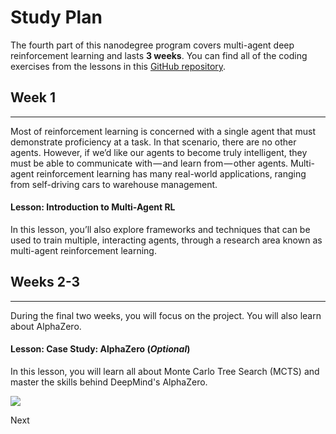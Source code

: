 # Study Plan

The fourth part of this nanodegree program covers multi-agent deep reinforcement learning and lasts **3 weeks**. You can find all of the coding exercises from the lessons in this [GitHub repository](https://github.com/udacity/deep-reinforcement-learning).

## Week 1

* * *

Most of reinforcement learning is concerned with a single agent that must demonstrate proficiency at a task. In that scenario, there are no other agents. However, if we’d like our agents to become truly intelligent, they must be able to communicate with — and learn from — other agents. Multi-agent reinforcement learning has many real-world applications, ranging from self-driving cars to warehouse management.

#### Lesson: Introduction to Multi-Agent RL

In this lesson, you’ll also explore frameworks and techniques that can be used to train multiple, interacting agents, through a research area known as multi-agent reinforcement learning.

## Weeks 2-3

* * *

During the final two weeks, you will focus on the project. You will also learn about AlphaZero.

#### Lesson: Case Study: AlphaZero (_Optional_)

In this lesson, you will learn all about Monte Carlo Tree Search (MCTS) and master the skills behind DeepMind's AlphaZero.

![](https://video.udacity-data.com/topher/2020/October/5f862d16_screen-shot-2020-10-13-at-3.41.09-pm/screen-shot-2020-10-13-at-3.41.09-pm.png)

Next